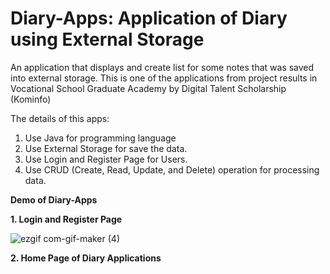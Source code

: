 # Diary-Apps: Application of Diary using External Storage
An application that displays and create list for some notes that was saved into external storage. This is one of the applications from project results in Vocational School Graduate Academy by Digital Talent Scholarship (Kominfo)

The details of this apps:

1. Use Java for programming language
2. Use External Storage for save the data.
3. Use Login and Register Page for Users.
4. Use CRUD (Create, Read, Update, and Delete) operation for processing data.


<b> Demo of Diary-Apps </b> 

<b> 1. Login and Register Page </b>

![ezgif com-gif-maker (4)](https://user-images.githubusercontent.com/89477206/199441714-2b705405-8627-417b-9ab4-48a66a56fc6b.gif)

<b> 2. Home Page of Diary Applications </b>
